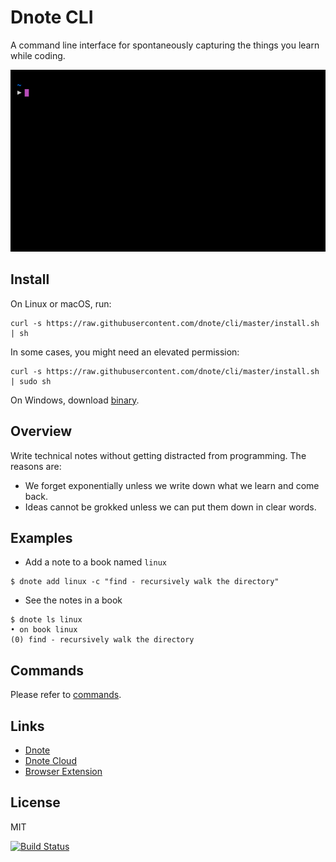 # Dnote CLI

A command line interface for spontaneously capturing the things you learn while coding.

![Dnote](assets/dnote.gif)

## Install

On Linux or macOS, run:

    curl -s https://raw.githubusercontent.com/dnote/cli/master/install.sh | sh

In some cases, you might need an elevated permission:

    curl -s https://raw.githubusercontent.com/dnote/cli/master/install.sh | sudo sh

On Windows, download [binary](https://github.com/dnote/cli/releases).

## Overview

Write technical notes without getting distracted from programming. The reasons are:

* We forget exponentially unless we write down what we learn and come back.
* Ideas cannot be grokked unless we can put them down in clear words.

## Examples

- Add a note to a book named `linux`

```
$ dnote add linux -c "find - recursively walk the directory"
```

- See the notes in a book

```
$ dnote ls linux
• on book linux
(0) find - recursively walk the directory
```

## Commands

Please refer to [commands](/COMMANDS.md).

## Links

* [Dnote](https://dnote.io)
* [Dnote Cloud](https://dnote.io/cloud)
* [Browser Extension](https://github.com/dnote/browser-extension)

## License

MIT

[![Build Status](https://travis-ci.org/dnote/cli.svg?branch=master)](https://travis-ci.org/dnote/cli)
